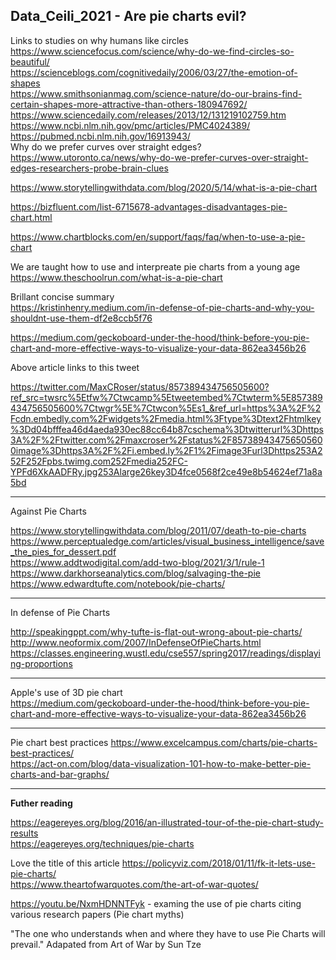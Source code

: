 
**Data_Ceili_2021 - Are pie charts evil?**
-----


Links to studies on why humans like circles</br>
https://www.sciencefocus.com/science/why-do-we-find-circles-so-beautiful/</br>
https://scienceblogs.com/cognitivedaily/2006/03/27/the-emotion-of-shapes</br>
https://www.smithsonianmag.com/science-nature/do-our-brains-find-certain-shapes-more-attractive-than-others-180947692/</br>
https://www.sciencedaily.com/releases/2013/12/131219102759.htm</br>
https://www.ncbi.nlm.nih.gov/pmc/articles/PMC4024389/</br>
https://pubmed.ncbi.nlm.nih.gov/16913943/</br>
Why do we prefer curves over straight edges?</br>
https://www.utoronto.ca/news/why-do-we-prefer-curves-over-straight-edges-researchers-probe-brain-clues</br>

https://www.storytellingwithdata.com/blog/2020/5/14/what-is-a-pie-chart

https://bizfluent.com/list-6715678-advantages-disadvantages-pie-chart.html

https://www.chartblocks.com/en/support/faqs/faq/when-to-use-a-pie-chart

We are taught how to use and interpreate pie charts from a young age </br>
https://www.theschoolrun.com/what-is-a-pie-chart</br>

Brillant concise summary</br>
https://kristinhenry.medium.com/in-defense-of-pie-charts-and-why-you-shouldnt-use-them-df2e8ccb5f76

https://medium.com/geckoboard-under-the-hood/think-before-you-pie-chart-and-more-effective-ways-to-visualize-your-data-862ea3456b26

Above article links to this tweet</br>

https://twitter.com/MaxCRoser/status/857389434756505600?ref_src=twsrc%5Etfw%7Ctwcamp%5Etweetembed%7Ctwterm%5E857389434756505600%7Ctwgr%5E%7Ctwcon%5Es1_&ref_url=https%3A%2F%2Fcdn.embedly.com%2Fwidgets%2Fmedia.html%3Ftype%3Dtext2Fhtmlkey%3Dd04bfffea46d4aeda930ec88cc64b87cschema%3Dtwitterurl%3Dhttps3A%2F%2Ftwitter.com%2Fmaxcroser%2Fstatus%2F857389434756505600image%3Dhttps3A%2F%2Fi.embed.ly%2F1%2Fimage3Furl3Dhttps253A252F252Fpbs.twimg.com252Fmedia252FC-YPFd6XkAADFRy.jpg253Alarge26key3D4fce0568f2ce49e8b54624ef71a8a5bd

------

Against Pie Charts

https://www.storytellingwithdata.com/blog/2011/07/death-to-pie-charts </br>
https://www.perceptualedge.com/articles/visual_business_intelligence/save_the_pies_for_dessert.pdf </br>
https://www.addtwodigital.com/add-two-blog/2021/3/1/rule-1 </br>
https://www.darkhorseanalytics.com/blog/salvaging-the-pie </br>
https://www.edwardtufte.com/notebook/pie-charts/ </br>

------
In defense of Pie Charts

http://speakingppt.com/why-tufte-is-flat-out-wrong-about-pie-charts/</br>
http://www.neoformix.com/2007/InDefenseOfPieCharts.html</br>
https://classes.engineering.wustl.edu/cse557/spring2017/readings/displaying-proportions</br>

------

Apple's use of 3D pie chart</br>
https://medium.com/geckoboard-under-the-hood/think-before-you-pie-chart-and-more-effective-ways-to-visualize-your-data-862ea3456b26

------

Pie chart best practices
https://www.excelcampus.com/charts/pie-charts-best-practices/ </br>
https://act-on.com/blog/data-visualization-101-how-to-make-better-pie-charts-and-bar-graphs/</br>

------

**Futher reading** 

https://eagereyes.org/blog/2016/an-illustrated-tour-of-the-pie-chart-study-results </br>
https://eagereyes.org/techniques/pie-charts </br>

Love the title of this article
https://policyviz.com/2018/01/11/fk-it-lets-use-pie-charts/</br>
https://www.theartofwarquotes.com/the-art-of-war-quotes/</br>

https://youtu.be/NxmHDNNTFyk - examing the use of pie charts citing various research papers (Pie chart myths)</br>

"The one who understands when and where they have to use Pie Charts will prevail."
Adapated from Art of War by Sun Tze
